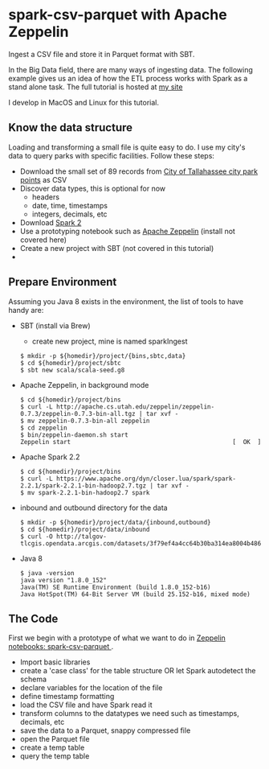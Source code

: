 # spark-csv-parquet with Apache Zeppelin
Ingest a CSV file and store it in Parquet format with SBT.

In the Big Data field, there are many ways of ingesting data. The following example gives us an idea of how the ETL process works with Spark as a stand alone task. The full tutorial is hosted at [my site](http://hernandezgraham.com)

I develop in MacOS and Linux for this tutorial.

## Know the data structure

Loading and transforming a small file is quite easy to do. I use my city's data to query parks with specific facilities. Follow these steps:

* Download the small set of 89 records from [City of Tallahassee city park points](http://talgov-tlcgis.opendata.arcgis.com/datasets/3f79ef4a4cc64b30ba314ea8004b4866_5.csv) as CSV
* Discover data types, this is optional for now
  * headers
  * date, time, timestamps
  * integers, decimals, etc
* Download [Spark 2](https://spark.apache.org/downloads.html)
* Use a prototyping notebook such as [Apache Zeppelin](https://zeppelin.apache.org/download.html) (install not covered here)
* Create a new project with SBT (not covered in this tutorial)
* 


## Prepare Environment
Assuming you Java 8 exists in the environment, the list of tools to have handy are:

* SBT (install via Brew)
  * create new project, mine is named sparkIngest 
  ```shell
  $ mkdir -p ${homedir}/project/{bins,sbtc,data}
  $ cd ${homedir}/project/sbtc
  $ sbt new scala/scala-seed.g8
  ```
* Apache Zeppelin, in background mode
  ```shell
  $ cd ${homedir}/project/bins
  $ curl -L http://apache.cs.utah.edu/zeppelin/zeppelin-0.7.3/zeppelin-0.7.3-bin-all.tgz | tar xvf -
  $ mv zeppelin-0.7.3-bin-all zeppelin
  $ cd zeppelin
  $ bin/zeppelin-daemon.sh start
  Zeppelin start                                             [  OK  ]
  ```
* Apache Spark 2.2
  ```shell
  $ cd ${homedir}/project/bins
  $ curl -L https://www.apache.org/dyn/closer.lua/spark/spark-2.2.1/spark-2.2.1-bin-hadoop2.7.tgz | tar xvf -
  $ mv spark-2.2.1-bin-hadoop2.7 spark
  ```
* inbound and outbound directory for the data
  ```shell
  $ mkdir -p ${homedir}/project/data/{inbound,outbound}
  $ cd ${homedir}/project/data/inbound
  $ curl -O http://talgov-tlcgis.opendata.arcgis.com/datasets/3f79ef4a4cc64b30ba314ea8004b4866_5.csv
  ```
* Java 8

  ```shell
  $ java -version
  java version "1.8.0_152"
  Java(TM) SE Runtime Environment (build 1.8.0_152-b16)
  Java HotSpot(TM) 64-Bit Server VM (build 25.152-b16, mixed mode)
  ```

## The Code
First we begin with a prototype of what we want to do in [Zeppelin notebooks: spark-csv-parquet ](https://github.com/levihernandez/spark-csv-parquet/tree/master/notebooks).

* Import basic libraries
* create a 'case class' for the table structure OR let Spark autodetect the schema
* declare variables for the location of the file
* define timestamp formatting
* load the CSV file and have Spark read it
* transform columns to the datatypes we need such as timestamps, decimals, etc
* save the data to a Parquet, snappy compressed file
* open the Parquet file
* create a temp table
* query the temp table

